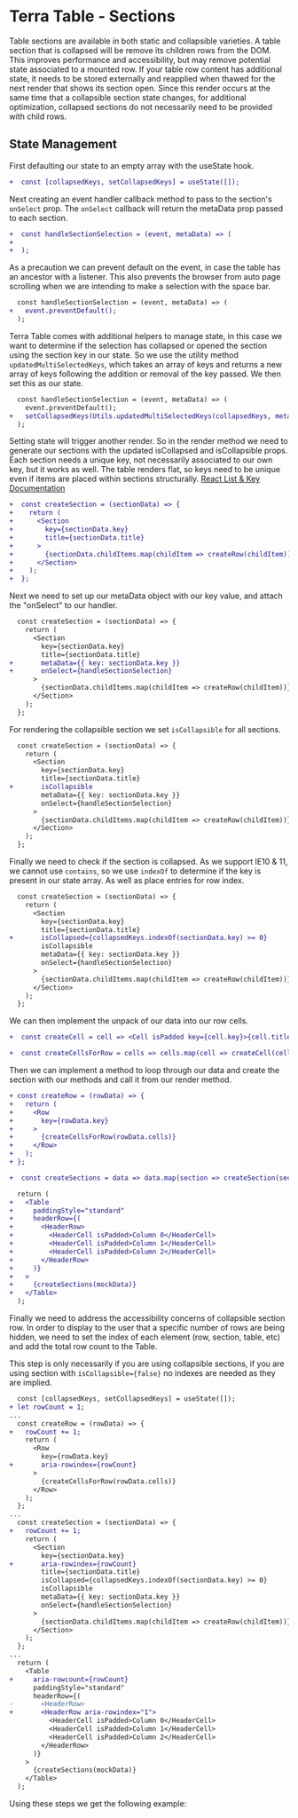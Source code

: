 # Terra Table - Sections

Table sections are available in both static and collapsible varieties. A table section that is collapsed will be remove its children rows from the DOM. This improves performance and accessibility, but may remove potential state associated to a mounted row. If your table row content has additional state, it needs to be stored externally and reapplied when thawed for the next render that shows its section open. Since this render occurs at the same time that a collapsible section state changes, for additional optimization, collapsed sections do not necessarily need to be provided with child rows.

## State Management
First defaulting our state to an empty array with the useState hook.
```diff
+  const [collapsedKeys, setCollapsedKeys] = useState([]);
```
Next creating an event handler callback method to pass to the section's `onSelect` prop. The `onSelect` callback will return the metaData prop passed to each section.
```diff
+  const handleSectionSelection = (event, metaData) => (
+
+  );
```
As a precaution we can prevent default on the event, in case the table has an ancestor with a listener. This also prevents the browser from auto page scrolling when we are intending to make a selection with the space bar.
```diff
  const handleSectionSelection = (event, metaData) => (
+   event.preventDefault();
  );
```
Terra Table comes with additional helpers to manage state, in this case we want to determine if the selection has collapsed or opened the section using the section key in our state. So we use the utility method `updatedMultiSelectedKeys`, which takes an array of keys and returns a new array of keys following the addition or removal of the key passed. We then set this as our state.
```diff
  const handleSectionSelection = (event, metaData) => (
    event.preventDefault();
+   setCollapsedKeys(Utils.updatedMultiSelectedKeys(collapsedKeys, metaData.key));
  );
```
Setting state will trigger another render. So in the render method we need to generate our sections with the updated isCollapsed and isCollapsible props. Each section needs a unique key, not necessarily associated to our own key, but it works as well. The table renders flat, so keys need to be unique even if items are placed within sections structurally.
[React List & Key Documentation](https://reactjs.org/docs/lists-and-keys.html)
```diff
+  const createSection = (sectionData) => {
+    return (
+      <Section
+        key={sectionData.key}
+        title={sectionData.title}
+      >
+        {sectionData.childItems.map(childItem => createRow(childItem))}
+      </Section>
+    );
+  };
```
Next we need to set up our metaData object with our key value, and attach the "onSelect" to our handler.
```diff
  const createSection = (sectionData) => {
    return (
      <Section
        key={sectionData.key}
        title={sectionData.title}
+       metaData={{ key: sectionData.key }}
+       onSelect={handleSectionSelection}
      >
        {sectionData.childItems.map(childItem => createRow(childItem))}
      </Section>
    );
  };
```
For rendering the collapsible section we set `isCollapsible` for all sections.
```diff
  const createSection = (sectionData) => {
    return (
      <Section
        key={sectionData.key}
        title={sectionData.title}
+       isCollapsible
        metaData={{ key: sectionData.key }}
        onSelect={handleSectionSelection}
      >
        {sectionData.childItems.map(childItem => createRow(childItem))}
      </Section>
    );
  };
```
Finally we need to check if the section is collapsed. As we support IE10 & 11, we cannot use `contains`, so we use `indexOf` to determine if the key is present in our state array. As well as place entries for row index.
```diff
  const createSection = (sectionData) => {
    return (
      <Section
        key={sectionData.key}
        title={sectionData.title}
+       isCollapsed={collapsedKeys.indexOf(sectionData.key) >= 0}
        isCollapsible
        metaData={{ key: sectionData.key }}
        onSelect={handleSectionSelection}
      >
        {sectionData.childItems.map(childItem => createRow(childItem))}
      </Section>
    );
  };
```
We can then implement the unpack of our data into our row cells.
```diff
+  const createCell = cell => <Cell isPadded key={cell.key}>{cell.title}</Cell>;

+  const createCellsForRow = cells => cells.map(cell => createCell(cell));
```
Then we can implement a method to loop through our data and create the section with our methods and call it from our render method.
```diff
+ const createRow = (rowData) => {
+   return (
+     <Row
+       key={rowData.key}
+     >
+       {createCellsForRow(rowData.cells)}
+     </Row>
+   );
+ };

+  const createSections = data => data.map(section => createSection(section));

  return (
+   <Table
+     paddingStyle="standard"
+     headerRow={(
+       <HeaderRow>
+         <HeaderCell isPadded>Column 0</HeaderCell>
+         <HeaderCell isPadded>Column 1</HeaderCell>
+         <HeaderCell isPadded>Column 2</HeaderCell>
+       </HeaderRow>
+     )}
+   >
+     {createSections(mockData)}
+   </Table>
  );
```
Finally we need to address the accessibility concerns of collapsible section row. In order to display to the user that a specific number of rows are being hidden, we need to set the index of each element (row, section, table, etc) and add the total row count to the Table.

This step is only necessarily if you are using collapsible sections, if you are using section with `isCollapsible={false}` no indexes are needed as they are implied.
```diff
  const [collapsedKeys, setCollapsedKeys] = useState([]);
+ let rowCount = 1;
...
  const createRow = (rowData) => {
+   rowCount += 1;
    return (
      <Row
        key={rowData.key}
+       aria-rowindex={rowCount}
      >
        {createCellsForRow(rowData.cells)}
      </Row>
    );
  };
...
  const createSection = (sectionData) => {
+   rowCount += 1;
    return (
      <Section
        key={sectionData.key}
+       aria-rowindex={rowCount}
        title={sectionData.title}
        isCollapsed={collapsedKeys.indexOf(sectionData.key) >= 0}
        isCollapsible
        metaData={{ key: sectionData.key }}
        onSelect={handleSectionSelection}
      >
        {sectionData.childItems.map(childItem => createRow(childItem))}
      </Section>
    );
  };
...
  return (
    <Table
+     aria-rowcount={rowCount}
      paddingStyle="standard"
      headerRow={(
-       <HeaderRow>
+       <HeaderRow aria-rowindex="1">
          <HeaderCell isPadded>Column 0</HeaderCell>
          <HeaderCell isPadded>Column 1</HeaderCell>
          <HeaderCell isPadded>Column 2</HeaderCell>
        </HeaderRow>
      )}
    >
      {createSections(mockData)}
    </Table>
  );
```
Using these steps we get the following example:
